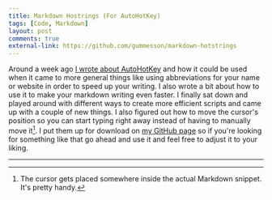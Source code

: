 ```yaml
---
title: Markdown Hostrings (For AutoHotKey)
tags: [Code, Markdown]
layout: post
comments: true
external-link: https://github.com/gummesson/markdown-hotstrings
---
```


Around a week ago [I wrote about AutoHotKey](/blog/2012/10/29/hotstrings-and-markdown/ "Hostring And Markdown") and how it could be used when it came to more general things like using abbreviations for your name or website in order to speed up your writing. I also wrote a bit about how to use it to make your markdown writing even faster. I finally sat down and played around with different ways to create more efficient scripts and came up with a couple of new things. I also figured out how to move the cursor's position so you can start typing right away instead of having to manually move it[^20121110-1]. I put them up for download on [my GitHub page](https://github.com/gummesson "My Github page") so if you're looking for something like that go ahead and use it and feel free to adjust it to your liking.

***

[^20121110-1]: The cursor gets placed somewhere inside the actual Markdown snippet. It's pretty handy.